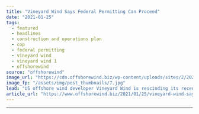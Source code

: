 ```yaml
---
title: "Vineyard Wind Says Federal Permitting Can Proceed"
date: "2021-01-25"
tags: 
  - featured
  - headlines
  - construction and operations plan
  - cop
  - federal permitting
  - vineyard wind
  - vineyard wind 1
  - offshorewind
source: "offshorewind"
image_url: "https://cdn.offshorewind.biz/wp-content/uploads/sites/2/2021/01/25162008/Vineyard-Wind-Says-Federal-Permitting-Can-Proceed.jpg"
image_fp: "/assets/img/post_thumbnails/7.jpg"
lead: "US offshore wind developer Vineyard Wind is rescinding its recent request to withdraw the"
article_url: "https://www.offshorewind.biz/2021/01/25/vineyard-wind-says-federal-permitting-can-proceed/"
---
```


---

